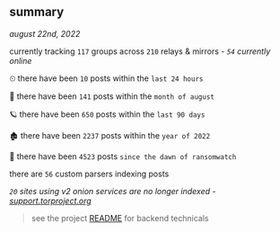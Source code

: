 
## summary
_august 22nd, 2022_

currently tracking `117` groups across `210` relays & mirrors - _`54` currently online_

⏲ there have been `10` posts within the `last 24 hours`

🦈 there have been `141` posts within the `month of august`

🪐 there have been `650` posts within the `last 90 days`

🏚 there have been `2237` posts within the `year of 2022`

🦕 there have been `4523` posts `since the dawn of ransomwatch`

there are `56` custom parsers indexing posts

_`20` sites using v2 onion services are no longer indexed - [support.torproject.org](https://support.torproject.org/onionservices/v2-deprecation/)_

> see the project [README](https://github.com/joshhighet/ransomwatch#ransomwatch--) for backend technicals
